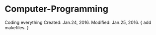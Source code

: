 # Computer-Programming
Coding everything
Created: Jan.24, 2016.
Modified: 
Jan.25, 2016. { add makefiles. }
